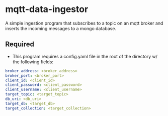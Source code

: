 # mqtt-data-ingestor

A simple ingestion program that subscribes to a topic on an mqtt broker and inserts the incoming messages to a mongo database.

## Required
- This program requires a config.yaml file in the root of the directory w/ the following fields:

```yaml
broker_address: <broker_address>
broker_port: <broker_port>
client_id: <client_id>
client_password: <client_password>
client_username: <client_username>
target_topic: <target_topic>
db_uri: <db_uri>
target_db: <target_db>
target_collection: <target_collection>
```